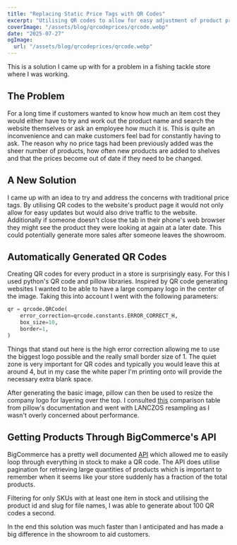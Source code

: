 ```yaml
---
title: "Replacing Static Price Tags with QR Codes"
excerpt: "Utilising QR codes to allow for easy adjustment of product prices without having to rewrite or print price tags every time."
coverImage: "/assets/blog/qrcodeprices/qrcode.webp"
date: "2025-07-27"
ogImage:
  url: "/assets/blog/qrcodeprices/qrcode.webp"
---
```


This is a solution I came up with for a problem in a fishing tackle store where
I was working.

## The Problem

For a long time if customers wanted to know how much an item cost they would
either have to try and work out the product name and search the website
themselves or ask an employee how much it is. This is quite an inconvenience and
can make customers feel bad for constantly having to ask. The reason why no price
tags had been previously added was the sheer number of products, how often new products
are added to shelves and that the prices become out of date if they need to be changed.

## A New Solution

I came up with an idea to try and address the concerns with traditional price
tags. By utilising QR codes to the website's product page it would not only
allow for easy updates but would also drive traffic to the website.
Additionally if someone doesn't close the tab in their phone's web browser
they might see the product they were looking at again at a later date. This
could potentially generate more sales after someone leaves the showroom.

## Automatically Generated QR Codes

Creating QR codes for every product in a store is surprisingly easy.
For this I used python's QR code and pillow libraries. Inspired by QR code
generating websites I wanted to be able to have a large company logo in the
center of the image. Taking this into account I went with the following parameters:

```python
qr = qrcode.QRCode(
    error_correction=qrcode.constants.ERROR_CORRECT_H,
    box_size=10,
    border=1,
)
```

Things that stand out here is the high error correction allowing me to use the
biggest logo possible and the really small border size of 1. The quiet zone is
very important for QR codes and typically you would leave this at around 4, but
in my case the white paper I'm printing onto will provide the necessary extra
blank space.

After generating the basic image, pillow can then be used to resize the company
logo for layering over the top. I consulted [this](https://pillow.readthedocs.io/en/stable/handbook/concepts.html#filters-comparison-table)
comparison table from pillow's documentation and went with LANCZOS resampling as
I wasn't overly concerned about performance.

## Getting Products Through BigCommerce's API

BigCommerce has a pretty well documented [API](https://developer.bigcommerce.com/docs/api)
which allowed me to easily loop through everything in stock to make a QR code.
The API does utilise pagination for retrieving large quantities of products
which is important to remember when it seems like your store suddenly has a
fraction of the total products.

Filtering for only SKUs with at least one item in stock and utilising the
product id and slug for file names, I was able to generate about 100 QR codes a second.

In the end this solution was much faster than I anticipated and has made a big
difference in the showroom to aid customers.

